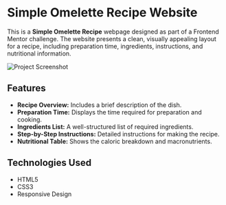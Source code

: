# Simple Omelette Recipe Website

This is a **Simple Omelette Recipe** webpage designed as part of a Frontend Mentor challenge. The website presents a clean, visually appealing layout for a recipe, including preparation time, ingredients, instructions, and nutritional information.

![Project Screenshot](path/to/desktop-design.jpg)

## Features
- **Recipe Overview:** Includes a brief description of the dish.
- **Preparation Time:** Displays the time required for preparation and cooking.
- **Ingredients List:** A well-structured list of required ingredients.
- **Step-by-Step Instructions:** Detailed instructions for making the recipe.
- **Nutritional Table:** Shows the caloric breakdown and macronutrients.

## Technologies Used
- HTML5
- CSS3
- Responsive Design
